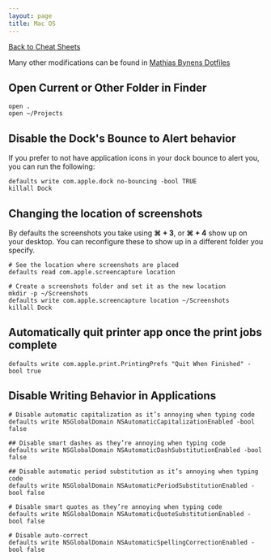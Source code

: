 ```yaml
---
layout: page
title: Mac OS
---
```


[Back to Cheat Sheets](/resources/cheat-sheets/)

Many other modifications can be found in [Mathias Bynens Dotfiles](https://github.com/mathiasbynens/dotfiles/blob/master/.macos)

## Open Current or Other Folder in Finder

``` shell
open .
open ~/Projects
```

## Disable the Dock's Bounce to Alert behavior

If you prefer to not have application icons in your dock bounce to alert you, you can run the following:

``` shell
defaults write com.apple.dock no-bouncing -bool TRUE
killall Dock
```

## Changing the location of screenshots

By defaults the screenshots you take using __&#8984; + 3__, or __&#8984; + 4__ show up on your desktop. You can reconfigure
these to show up in a different folder you specify.

``` shell
# See the location where screenshots are placed
defaults read com.apple.screencapture location

# Create a screenshots folder and set it as the new location
mkdir -p ~/Screenshots
defaults write com.apple.screencapture location ~/Screenshots
killall Dock
```

## Automatically quit printer app once the print jobs complete

``` shell
defaults write com.apple.print.PrintingPrefs "Quit When Finished" -bool true
```

## Disable Writing Behavior in Applications

``` shell
# Disable automatic capitalization as it’s annoying when typing code
defaults write NSGlobalDomain NSAutomaticCapitalizationEnabled -bool false

## Disable smart dashes as they’re annoying when typing code
defaults write NSGlobalDomain NSAutomaticDashSubstitutionEnabled -bool false

## Disable automatic period substitution as it’s annoying when typing code
defaults write NSGlobalDomain NSAutomaticPeriodSubstitutionEnabled -bool false

# Disable smart quotes as they’re annoying when typing code
defaults write NSGlobalDomain NSAutomaticQuoteSubstitutionEnabled -bool false

# Disable auto-correct
defaults write NSGlobalDomain NSAutomaticSpellingCorrectionEnabled -bool false
```
